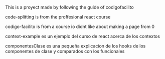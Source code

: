 This is a proyect made by following the guide of codigofacilito

code-splitting is from the proffesional react course

codigo-facilito is from a course io didnt like about making a page from 0

context-example es un ejemplo del curso de react acerca de los contextos

componentesClase es una pequeña explicacion de los hooks de los componentes de clase y comparados con los funcionales
